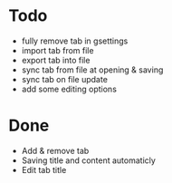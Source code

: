 # Todo

* fully remove tab in gsettings
* import tab from file
* export tab into file
* sync tab from file at opening & saving
* sync tab on file update
* add some editing options

# Done

* Add & remove tab
* Saving title and content automaticly
* Edit tab title

